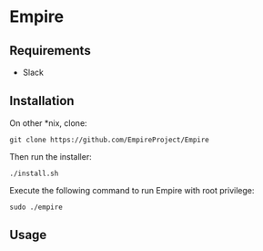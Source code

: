 # Empire

## Requirements

* Slack

## Installation

On other *nix, clone:

    git clone https://github.com/EmpireProject/Empire

Then run the installer:

    ./install.sh

Execute the following command to run Empire with root privilege:

    sudo ./empire

## Usage